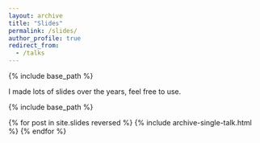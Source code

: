 ```yaml
---
layout: archive
title: "Slides"
permalink: /slides/
author_profile: true
redirect_from:
  - /talks
---
```


{% include base_path %}

I made lots of slides over the years, feel free to use.

{% include base_path %}

{% for post in site.slides reversed %}
  {% include archive-single-talk.html %}
{% endfor %}

<!-- ### Footer

Last updated: Augst 2023 -->
